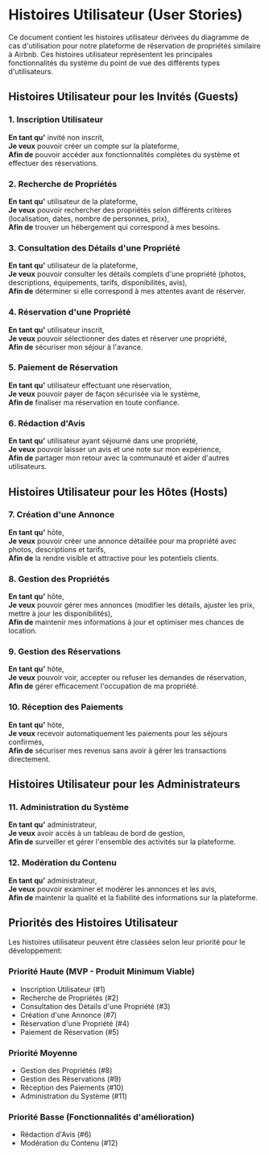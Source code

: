 # Histoires Utilisateur (User Stories)

Ce document contient les histoires utilisateur dérivées du diagramme de cas d'utilisation pour notre plateforme de réservation de propriétés similaire à Airbnb. Ces histoires utilisateur représentent les principales fonctionnalités du système du point de vue des différents types d'utilisateurs.

## Histoires Utilisateur pour les Invités (Guests)

### 1. Inscription Utilisateur
**En tant qu'** invité non inscrit,  
**Je veux** pouvoir créer un compte sur la plateforme,  
**Afin de** pouvoir accéder aux fonctionnalités complètes du système et effectuer des réservations.

### 2. Recherche de Propriétés
**En tant qu'** utilisateur de la plateforme,  
**Je veux** pouvoir rechercher des propriétés selon différents critères (localisation, dates, nombre de personnes, prix),  
**Afin de** trouver un hébergement qui correspond à mes besoins.

### 3. Consultation des Détails d'une Propriété
**En tant qu'** utilisateur de la plateforme,  
**Je veux** pouvoir consulter les détails complets d'une propriété (photos, descriptions, équipements, tarifs, disponibilités, avis),  
**Afin de** déterminer si elle correspond à mes attentes avant de réserver.

### 4. Réservation d'une Propriété
**En tant qu'** utilisateur inscrit,  
**Je veux** pouvoir sélectionner des dates et réserver une propriété,  
**Afin de** sécuriser mon séjour à l'avance.

### 5. Paiement de Réservation
**En tant qu'** utilisateur effectuant une réservation,  
**Je veux** pouvoir payer de façon sécurisée via le système,  
**Afin de** finaliser ma réservation en toute confiance.

### 6. Rédaction d'Avis
**En tant qu'** utilisateur ayant séjourné dans une propriété,  
**Je veux** pouvoir laisser un avis et une note sur mon expérience,  
**Afin de** partager mon retour avec la communauté et aider d'autres utilisateurs.

## Histoires Utilisateur pour les Hôtes (Hosts)

### 7. Création d'une Annonce
**En tant qu'** hôte,  
**Je veux** pouvoir créer une annonce détaillée pour ma propriété avec photos, descriptions et tarifs,  
**Afin de** la rendre visible et attractive pour les potentiels clients.

### 8. Gestion des Propriétés
**En tant qu'** hôte,  
**Je veux** pouvoir gérer mes annonces (modifier les détails, ajuster les prix, mettre à jour les disponibilités),  
**Afin de** maintenir mes informations à jour et optimiser mes chances de location.

### 9. Gestion des Réservations
**En tant qu'** hôte,  
**Je veux** pouvoir voir, accepter ou refuser les demandes de réservation,  
**Afin de** gérer efficacement l'occupation de ma propriété.

### 10. Réception des Paiements
**En tant qu'** hôte,  
**Je veux** recevoir automatiquement les paiements pour les séjours confirmés,  
**Afin de** sécuriser mes revenus sans avoir à gérer les transactions directement.

## Histoires Utilisateur pour les Administrateurs

### 11. Administration du Système
**En tant qu'** administrateur,  
**Je veux** avoir accès à un tableau de bord de gestion,  
**Afin de** surveiller et gérer l'ensemble des activités sur la plateforme.

### 12. Modération du Contenu
**En tant qu'** administrateur,  
**Je veux** pouvoir examiner et modérer les annonces et les avis,  
**Afin de** maintenir la qualité et la fiabilité des informations sur la plateforme.

## Priorités des Histoires Utilisateur

Les histoires utilisateur peuvent être classées selon leur priorité pour le développement:

### Priorité Haute (MVP - Produit Minimum Viable)
- Inscription Utilisateur (#1)
- Recherche de Propriétés (#2)
- Consultation des Détails d'une Propriété (#3)
- Création d'une Annonce (#7)
- Réservation d'une Propriété (#4)
- Paiement de Réservation (#5)

### Priorité Moyenne
- Gestion des Propriétés (#8)
- Gestion des Réservations (#9)
- Réception des Paiements (#10)
- Administration du Système (#11)

### Priorité Basse (Fonctionnalités d'amélioration)
- Rédaction d'Avis (#6)
- Modération du Contenu (#12)